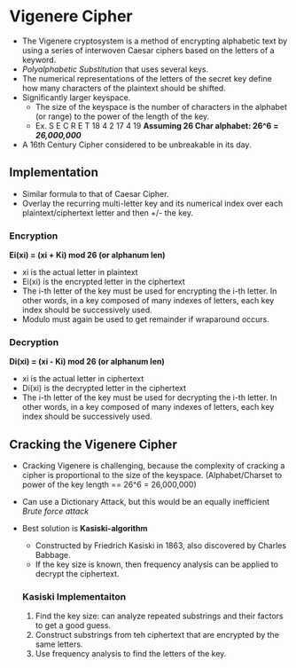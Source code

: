 # Vigenere Cipher
* The Vigenere cryptosystem is a method of encrypting alphabetic text by using a series of interwoven Caesar ciphers based on the letters of a keyword.
* *Polyalphabetic Substitution*  that uses several keys.
* The numerical representations of the letters of the secret key define how many characters of the plaintext should be shifted.
* Significantly larger keyspace.  
    * The size of the keyspace is the number of characters in the alphabet (or range) to the power of the length of the key. 
    * Ex. S  E C  R E  T
      18 4 2 17 4 19
      **Assuming 26 Char alphabet: 26^6 = *26,000,000***
* A 16th Century Cipher considered to be unbreakable in its day.

## Implementation
* Similar formula to that of Caesar Cipher.
* Overlay the recurring multi-letter key and its numerical index over each plaintext/ciphertext letter and then +/- the key.

### Encryption
**Ei(xi) = (xi + Ki) mod 26 (or alphanum len)**
* xi is the actual letter in plaintext
* Ei(xi) is the encrypted letter in the ciphertext
* The i-th letter of the key must be used for encrypting the i-th letter. In other words, in a key composed of many indexes of letters, each key index should be successively used.
* Modulo must again be used to get remainder if wraparound occurs.

### Decryption
**Di(xi) = (xi - Ki) mod 26 (or alphanum len)**
* xi is the actual letter in ciphertext
* Di(xi) is the decrypted letter in the ciphertext
* The i-th letter of the key must be used for decrypting the i-th letter. In other words, in a key composed of many indexes of letters, each key index should be successively used.

## Cracking the Vigenere Cipher
* Cracking Vigenere is challenging, because the complexity of cracking a cipher is proportional to the size of the keyspace. (Alphabet/Charset to power of the key length == 26^6 = 26,000,000)
* Can use a Dictionary Attack, but this would be an equally inefficient *Brute force attack*

* Best solution is **Kasiski-algorithm**
    * Constructed by Friedrich Kasiski in 1863, also discovered by Charles Babbage. 
    * If the key size is known, then frequency analysis can be applied to decrypt the ciphertext.

  ### Kasiski Implementaiton
  1. Find the key size: can analyze repeated substrings and their factors to get a good guess.
  2. Construct substrings from teh ciphertext that are encrypted by the same letters.
  3. Use frequency analysis to find the letters of the key.
